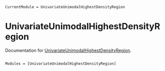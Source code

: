 ```@meta
CurrentModule = UnivariateUnimodalHighestDensityRegion
```

# UnivariateUnimodalHighestDensityRegion

Documentation for [UnivariateUnimodalHighestDensityRegion](https://github.com/JoelTrent/UnivariateUnimodalHighestDensityRegion.jl).

```@index
```

```@autodocs
Modules = [UnivariateUnimodalHighestDensityRegion]
```
